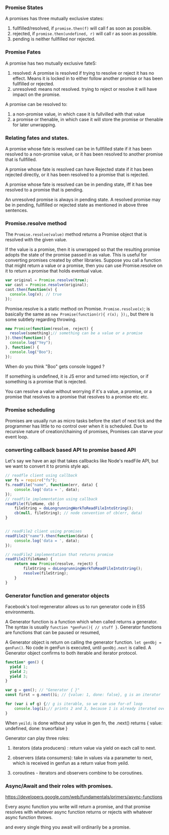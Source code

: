 
### Promise States
A promises has three mutually exclusive states:
1. fullfilled/resolved, if `promise.then(f)` will call f as soon as possible.
2. rejected, if `promise.then(undefined, r)` will call r as soon as possible.
3. pending is neither fullfilled nor rejected.

### Promise Fates
A promise has two mutually exclusive fateS:
1. resolved: A promise is resolved if trying to resolve or reject it has no effect. Means it is locked in to either follow another promise or has been fullfilled or rejected.
2. unresolved: means not resolved. trying to reject or resolve it will have impact on the promise.

A promise can be resolved to:
1. a non-promise value, in which case it is fullvilled with that value
2. a promise or thenable, in which case it will store the promise or
thenable for later unwrapping.

### Relating fates and states.

A promise whose fate is resolved can be in fullfilled state if it has
been resolved to a non-promise value, or it has been resolved to another promise that is fullfilled.

A promise whose fate is resolved can have Rejected state if it has been
rejected directly, or it has been resolved to a promise that is rejected.

A promise whose fate is resolved can be in pending state, iff it has bee
resolved to a promise that is pending.

An unresolved promise is always in pending state. A resolved promise may be in pending, fullfilled or rejected state as mentioned in above three sentences.


### Promise.resolve method

The `Promise.resolve(value)` method returns a Promise object that is resolved with the given value. 

If the value is a promise, then it is unwrapped so that the resulting promise adopts the state of the promise passed in as value. This is useful for converting promises created by other libraries. Suppose you call a function that might return a value or a promise, then you can use Promise.resolve on it to return a promise that holds eventual value.

``` js
var original = Promise.resolve(true);
var cast = Promise.resolve(original);
cast.then(function(v) {
  console.log(v); // true
});
```

Promise.resolve is a static method on Promise.
`Promise.resolve(x)`; is basically the same as
 `new Promise(function(r){ r(x); });`, but there is some subtlety regarding throwing.

``` js
new Promise(function(resolve, reject) {
  resolve(something);// something can be a value or a promise
}).then(function() {
  console.log("Yey");
}, function() {
  console.log("Boo");
});
```

When do you think "Boo" gets console logged ?

If something is undefined, it is JS error and turned into rejection,
or if something is a promise that is rejected.

You can resolve a value without worrying if it's a value, a promise, or a promise that resolves to a promise that resolves to a promise etc etc.


### Promise scheduling

Promises are usually run as micro tasks before the start of next tick and the programmer has little to no control over when it is scheduled.
Due to recursive nature of creation/chaining of promises, 
Promises can starve your event loop.

### converting callback based API to promise based API

Let's say we have an api that takes callbacks like Node's readFile API, 
but we want to convert it to promis style api.

``` js
// readfle client using callback
var fs = require("fs");
fs.readFile("name", function(err, data) {
    console.log('data = ', data);
});
// readfile implementation using callback
readFile(fileName, cb) {
    fileString = doLongrunningWorkToReadFileIntoString();
    cb(null, fileString); // node convention of cb(err, data)      
}


// readFile2 client using promises
readFile2("name").then(function(data) {
    console.log('data = ', data);
});

// readFile2 implementation that returns promise
readFile2(fileName) {
    return new Promise(resolve, reject) {
        fileString = doLongrunningWorkToReadFileIntoString();
        resolve(fileString); 
    }
}
```

### Generator function and generator objects

Facebook's tool regenerator allows us to run generator code 
in ES5 environments.

A Generator function is a function which when called returns a generator.
The syntax is usually `function *genFun(){ // stuff }`.
Generator functions are functions that can be paused or resumed,

A Generator object is return on calling the generator function.
`let genObj = genFun()`. No code in genFun is executed, until `genObj.next` is called.
A Generator object confirms to both iterable and iterator protocol.

``` js
function* gen() { 
  yield 1;
  yield 2;
  yield 3;
}

var g = gen(); // "Generator { }"
const first = g.next()i; // {value: 1, done: false}, g is an iterator

for (var i of g) {// g is iterable, so we can use for-of loop
    console.log(i);// prints 2 and 3, because 1 is already iterated over
}

```

When `yeild;` is done without any value in gen fn,
the .next() returns { value: undefined, done: trueorfalse }

Generator can play three roles:
1. iterators (data producers) : return value via yield on each call to next.

2. observers (data consumers): take in values via a parameter to next, which is received in genfun as a return value from yeild.

3. coroutines - iterators and observers combine to be coroutines.


### Async/Await and their roles with promises.

https://developers.google.com/web/fundamentals/primers/async-functions

Every async function you write will return a promise, and that promise
resolves with whatever async function returns or rejects with whatever
async function throws.

and every single thing you await will ordinarily be a promise.

